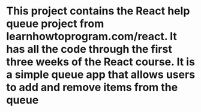 # This project contains the React help queue project from learnhowtoprogram.com/react. It has all the code through the first three weeks of the React course. It is a simple queue app that allows users to add and remove items from the queue
